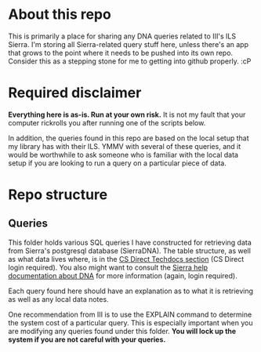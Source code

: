 # About this repo
This is primarily a place for sharing any DNA queries related to III's ILS Sierra. I'm storing all Sierra-related query stuff here, unless there's an app that grows to the point where it needs to be pushed into its own repo. Consider this as a stepping stone for me to getting into github properly. :cP

# Required disclaimer
**Everything here is as-is. Run at your own risk.** It is not my fault that your computer rickrolls you after running one of the scripts below.

In addition, the queries found in this repo are based on the local setup that my library has with their ILS. YMMV with several of these queries, and it would be worthwhile to ask someone who is familiar with the local data setup if you are looking to run a query on a particular piece of data.

# Repo structure

## Queries
This folder holds various SQL queries I have constructed for retrieving data from Sierra's postgresql database (SierraDNA). The table structure, as well as what data lives where, is in the [CS Direct Techdocs section](http://techdocs.iii.com/sierradna/) (CS Direct login required). You also might want to consult the [Sierra help documentation about DNA](http://csdirect.iii.com/sierrahelp/Default.htm#ssql_direct_access.html) for more information (again, login required).

Each query found here should have an explanation as to what it is retrieving as well as any local data notes.

One recommendation from III is to use the EXPLAIN command to determine the system cost of a particular query. This is especially important when you are modifying any queries found under this folder. **You will lock up the system if you are not careful with your queries.**
